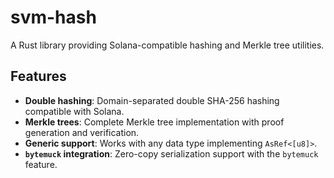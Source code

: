 # svm-hash

A Rust library providing Solana-compatible hashing and Merkle tree utilities.

## Features

- **Double hashing**: Domain-separated double SHA-256 hashing compatible with Solana.
- **Merkle trees**: Complete Merkle tree implementation with proof generation and verification.
- **Generic support**: Works with any data type implementing `AsRef<[u8]>`.
- **`bytemuck` integration**: Zero-copy serialization support with the `bytemuck` feature.